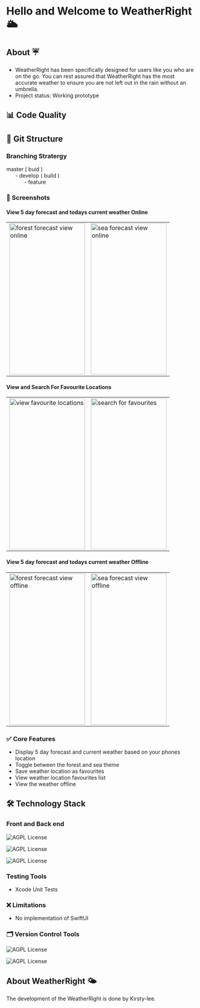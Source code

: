 # Hello and Welcome to WeatherRight 🌥

## About ☔️
* WeatherRight has been specifically designed for users like you who are on the go. You can rest assured that WeatherRight has the most accurate weather to ensure you are not left out in the rain without an umbrella.
* Project status: Working prototype

## :bar_chart: Code Quality

## :mag_right: Git Structure
### Branching Stratergy

master ( buid )
</br>
&nbsp;&nbsp;&nbsp;&nbsp;&nbsp;&nbsp;- develop ( build )
</br>
&nbsp;&nbsp;&nbsp;&nbsp;&nbsp;&nbsp;&nbsp;&nbsp;&nbsp;&nbsp;&nbsp;&nbsp;- feature

### :camera_flash: Screenshots

#### View 5 day forecast and todays current weather Online
<table>
<tr>
<td><img src="https://user-images.githubusercontent.com/98941706/165125442-8191fe9f-b5ed-42d4-8ce4-34105f5b15de.png" alt="forest forecast view online" height=400 width=200></td>
<td><img src="https://user-images.githubusercontent.com/98941706/165125454-3dc0229c-e4f0-4a6d-bbc5-4a5359e1ebc2.png" alt="sea forecast view online" height=400 width=200></td>
</tr>
</table>

#### View and Search For Favourite Locations
<table>
<tr>
<td><img src="https://user-images.githubusercontent.com/98941706/165125681-cb299f53-0f8f-4f48-b2ca-65fba73c0b6a.png" alt="view favourite locations" height=400 width=200></td>
<td><img src="https://user-images.githubusercontent.com/98941706/165125969-2d8c4c9b-fa96-40a2-833e-14b0e3d3f412.png" alt="search for favourites" height=400 width=200></td>
</tr>
</table>

#### View 5 day forecast and todays current weather Offline
<table>
<tr>
<td><img src="https://user-images.githubusercontent.com/98941706/165126082-b4f52be0-c8b1-424f-be8a-171588d8da43.png" alt="forest forecast view offline" height=400 width=200></td>
<td><img src="https://user-images.githubusercontent.com/98941706/165126907-39c13cbc-2c7c-44bd-9aec-104ca4e45c74.png" alt="sea forecast view offline" height=400 width=200></td>
</tr>
</table>

### :white_check_mark: Core Features
* Display 5 day forecast and current weather based on your phones location
* Toggle between the forest and sea theme
* Save weather location as favourites
* View weather location favourites list
* View the weather offline

## :hammer_and_wrench: Technology Stack

### Front and Back end 
![AGPL License](https://img.shields.io/badge/iOS-000000?style=for-the-badge&logo=ios&logoColor=white)

![AGPL License](https://img.shields.io/badge/Swift-FA7343?style=for-the-badge&logo=swift&logoColor=white)

![AGPL License](https://img.shields.io/badge/Xcode-007ACC?style=for-the-badge&logo=Xcode&logoColor=white)

### Testing Tools
* Xcode Unit Tests

### :x: Limitations
* No implementation of SwiftUI

### :card_index_dividers: Version Control Tools
![AGPL License](https://img.shields.io/badge/GitHub-100000?style=for-the-badge&logo=github&logoColor=white)

![AGPL License](https://img.shields.io/badge/Git-F05032?style=for-the-badge&logo=git&logoColor=white)

##  About WeatherRight 🌤

The development of the WeatherRight is done by Kirsty-lee.

